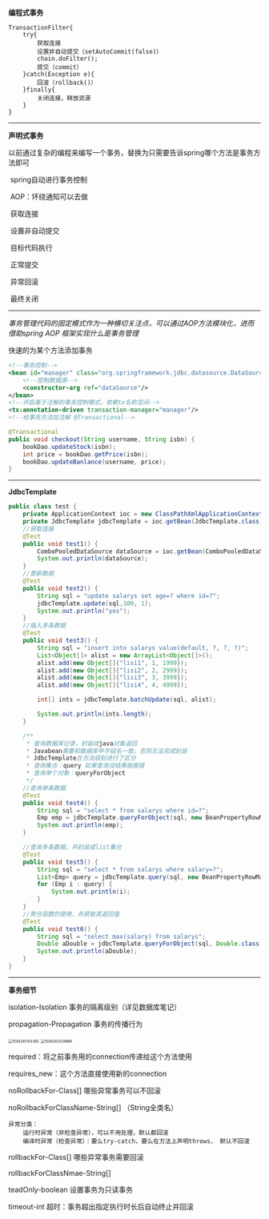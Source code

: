 **编程式事务**

```
TransactionFilter{
	try{
		获取连接
		设置非自动提交（setAutoCommit(false)）
		chain.doFilter();
		提交（commit）
	}catch(Exception e){
		回滚（rollback()）
	}finally{
		关闭连接，释放资源
	}
}
```

---

**声明式事务**

​	以前通过复杂的编程来编写一个事务，替换为只需要告诉spring哪个方法是事务方法即可

​	spring自动进行事务控制

​    AOP：环绕通知可以去做

​	获取连接

​	设置非自动提交

​	目标代码执行

​	正常提交

​	异常回滚

​	最终关闭

---

*事务管理代码的固定模式作为一种横切关注点，可以通过AOP方法模块化，进而借助spring AOP 框架实现什么是事务管理*

快速的为某个方法添加事务

```xml
<!--事务控制-->
<bean id="manager" class="org.springframework.jdbc.datasource.DataSourceTransactionManager">
	<!--控制数据源-->
    <constructor-arg ref="dataSource"/>
</bean>
<!--开启基于注解的事务控制模式，依赖tx名称空间-->
<tx:annotation-driven transaction-manager="manager"/>
<!--给事务方法加注解 @Transactional-->
```

```java
@Transactional
public void checkout(String username, String isbn) {
	bookDao.updateStock(isbn);
	int price = bookDao.getPrice(isbn);
	bookDao.updateBanlance(username, price);
}
```

---

**JdbcTemplate**

```java
public class test {
    private ApplicationContext ioc = new ClassPathXmlApplicationContext("ApplicationContext.xml");
    private JdbcTemplate jdbcTemplate = ioc.getBean(JdbcTemplate.class); 
    //获取连接
    @Test
    public void test1() {
        ComboPooledDataSource dataSource = ioc.getBean(ComboPooledDataSource.class);
        System.out.println(dataSource);
    }
	//更新数据
    @Test
    public void test2() {
        String sql = "update salarys set age=? where id=?";
        jdbcTemplate.update(sql,100, 1);
        System.out.println("yes");
    }
	//插入多条数据
    @Test
    public void test3() {
        String sql = "insert into salarys value(default, ?, ?, ?)";
        List<Object[]> alist = new ArrayList<Object[]>();
        alist.add(new Object[]{"lisi1", 1, 1999});
        alist.add(new Object[]{"lisi2", 2, 2999});
        alist.add(new Object[]{"lisi3", 3, 3999});
        alist.add(new Object[]{"lisi4", 4, 4999});

        int[] ints = jdbcTemplate.batchUpdate(sql, alist);

        System.out.println(ints.length);
    }

    /**
     * 查询数据库记录，封装成java对象返回
     * Javabean需要和数据库中字段名一致，否则无法完成封装
     * JdbcTemplate在方法级别进行了区分
     * 查询集合：query 如果查询没结果就报错
     * 查询单个对象：queryForObject
     */
    //查询单条数据
    @Test
    public void test4() {
        String sql = "select * from salarys where id=?";
        Emp emp = jdbcTemplate.queryForObject(sql, new BeanPropertyRowMapper<Emp>(Emp.class), 1);
        System.out.println(emp);
    }

    //查询多条数据，并封装成list集合
    @Test
    public void test5() {
        String sql = "select * from salarys where salary=?";
        List<Emp> query = jdbcTemplate.query(sql, new BeanPropertyRowMapper<Emp>(Emp.class), 1000);
        for (Emp i : query) {
            System.out.println(i);
        }
    }
    //聚合函数的使用，并获取其返回值
    @Test
    public void test6() {
        String sql = "select max(salary) from salarys";
        Double aDouble = jdbcTemplate.queryForObject(sql, Double.class);
        System.out.println(aDouble);
    }
}

```



---

**事务细节**

isolation-Isolation 事务的隔离级别（详见数据库笔记）

propagation-Propagation 事务的传播行为

<img src="C:\Users\hl2333\AppData\Roaming\Typora\typora-user-images\1594281744385.png" alt="1594281744385" style="zoom:50%;" />

<img src="C:\Users\hl2333\AppData\Roaming\Typora\typora-user-images\1594283539966.png" alt="1594283539966" style="zoom:50%;" />

required：将之前事务用的connection传递给这个方法使用

requires_new：这个方法直接使用新的connection 

noRollbackFor-Class[] 哪些异常事务可以不回滚

noRollbackForClassName-String[] （String全类名）

```
异常分类：
	运行时异常（非检查异常），可以不用处理，默认都回滚
	编译时异常（检查异常）：要么try-catch，要么在方法上声明throws， 默认不回滚
```

rollbackFor-Class[] 哪些异常事务需要回滚

rollbackForClassNmae-String[]

teadOnly-boolean 设置事务为只读事务

timeout-int 超时：事务超出指定执行时长后自动终止并回滚